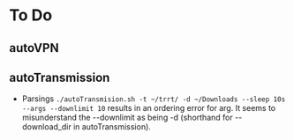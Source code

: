 # To Do
## autoVPN
## autoTransmission
- Parsings `./autoTransmision.sh -t ~/trrt/ -d ~/Downloads --sleep 10s --args --downlimit 10` results in an ordering error for arg. It seems to misunderstand the --downlimit as being -d (shorthand for --download\_dir in autoTransmission).
